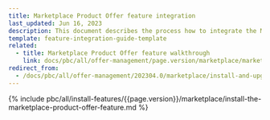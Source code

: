 ```yaml
---
title: Marketplace Product Offer feature integration
last_updated: Jun 16, 2023
description: This document describes the process how to integrate the Marketplace Product Offer feature into a Spryker project.
template: feature-integration-guide-template
related:
  - title: Marketplace Product Offer feature walkthrough
    link: docs/pbc/all/offer-management/page.version/marketplace/marketplace-merchant-portal-product-offer-management-feature-overview.html
redirect_from:
  - /docs/pbc/all/offer-management/202304.0/marketplace/install-and-upgrade/marketplace-product-offer-feature-integration.html
---
```


{% include pbc/all/install-features/{{page.version}}/marketplace/install-the-marketplace-product-offer-feature.md %} <!-- To edit, see /_includes/pbc/all/install-features/202307.0/marketplace/install-the-marketplace-product-offer-feature.md -->
